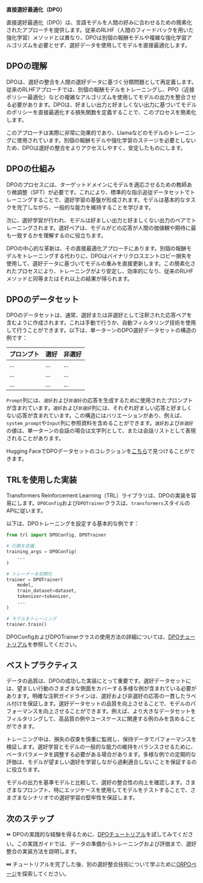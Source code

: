 **直接選好最適化（DPO）**

直接選好最適化（DPO）は、言語モデルを人間の好みに合わせるための簡素化されたアプローチを提供します。従来のRLHF（人間のフィードバックを用いた強化学習）メソッドとは異なり、DPOは別個の報酬モデルや複雑な強化学習アルゴリズムを必要とせず、選好データを使用してモデルを直接最適化します。

## DPOの理解

DPOは、選好の整合を人間の選好データに基づく分類問題として再定義します。従来のRLHFアプローチでは、別個の報酬モデルをトレーニングし、PPO（近接ポリシー最適化）などの複雑なアルゴリズムを使用してモデルの出力を整合させる必要があります。DPOは、好ましい出力と好ましくない出力に基づいてモデルのポリシーを直接最適化する損失関数を定義することで、このプロセスを簡素化します。

このアプローチは実際に非常に効果的であり、Llamaなどのモデルのトレーニングに使用されています。別個の報酬モデルや強化学習のステージを必要としないため、DPOは選好の整合をよりアクセスしやすく、安定したものにします。

## DPOの仕組み

DPOのプロセスには、ターゲットドメインにモデルを適応させるための教師あり微調整（SFT）が必要です。これにより、標準的な指示追従データセットでトレーニングすることで、選好学習の基盤が形成されます。モデルは基本的なタスクを完了しながら、一般的な能力を維持することを学びます。

次に、選好学習が行われ、モデルは好ましい出力と好ましくない出力のペアでトレーニングされます。選好ペアは、モデルがどの応答が人間の価値観や期待に最も一致するかを理解するのに役立ちます。

DPOの中心的な革新は、その直接最適化アプローチにあります。別個の報酬モデルをトレーニングする代わりに、DPOはバイナリクロスエントロピー損失を使用して、選好データに基づいてモデルの重みを直接更新します。この簡素化されたプロセスにより、トレーニングがより安定し、効率的になり、従来のRLHFメソッドと同等またはそれ以上の結果が得られます。

## DPOのデータセット

DPOのデータセットは、通常、選好または非選好として注釈された応答ペアを含むように作成されます。これは手動で行うか、自動フィルタリング技術を使用して行うことができます。以下は、単一ターンのDPO選好データセットの構造の例です：

| プロンプト | 選好 | 非選好 |
|--------|---------|-----------|
| ...    | ...     | ...       |
| ...    | ...     | ...       |
| ...    | ...     | ...       |

`Prompt`列には、`選好`および`非選好`の応答を生成するために使用されたプロンプトが含まれています。`選好`および`非選好`列には、それぞれ好ましい応答と好ましくない応答が含まれています。この構造にはバリエーションがあり、例えば、`system_prompt`や`Input`列に参照資料を含めることができます。`選好`および`非選好`の値は、単一ターンの会話の場合は文字列として、または会話リストとして表現されることがあります。

Hugging FaceでDPOデータセットのコレクションを[こちら](https://huggingface.co/collections/argilla/preference-datasets-for-dpo-656f0ce6a00ad2dc33069478)で見つけることができます。

## TRLを使用した実装

Transformers Reinforcement Learning（TRL）ライブラリは、DPOの実装を容易にします。`DPOConfig`および`DPOTrainer`クラスは、`transformers`スタイルのAPIに従います。

以下は、DPOトレーニングを設定する基本的な例です：

```python
from trl import DPOConfig, DPOTrainer

# 引数を定義
training_args = DPOConfig(
    ...
)

# トレーナーを初期化
trainer = DPOTrainer(
    model,
    train_dataset=dataset,
    tokenizer=tokenizer,
    ...
)

# モデルをトレーニング
trainer.train()
```

DPOConfigおよびDPOTrainerクラスの使用方法の詳細については、[DPOチュートリアル](./notebooks/dpo_finetuning_example.ipynb)を参照してください。

## ベストプラクティス

データの品質は、DPOの成功した実装にとって重要です。選好データセットには、望ましい行動のさまざまな側面をカバーする多様な例が含まれている必要があります。明確な注釈ガイドラインは、選好および非選好の応答の一貫したラベル付けを保証します。選好データセットの品質を向上させることで、モデルのパフォーマンスを向上させることができます。例えば、より大きなデータセットをフィルタリングして、高品質の例やユースケースに関連する例のみを含めることができます。

トレーニング中は、損失の収束を慎重に監視し、保持データでパフォーマンスを検証します。選好学習とモデルの一般的な能力の維持をバランスさせるために、ベータパラメータを調整する必要がある場合があります。多様な例での定期的な評価は、モデルが望ましい選好を学習しながら過剰適合しないことを保証するのに役立ちます。

モデルの出力を基準モデルと比較して、選好の整合性の向上を確認します。さまざまなプロンプト、特にエッジケースを使用してモデルをテストすることで、さまざまなシナリオでの選好学習の堅牢性を保証します。

## 次のステップ

⏩ DPOの実践的な経験を得るために、[DPOチュートリアル](./notebooks/dpo_finetuning_example.ipynb)を試してみてください。この実践ガイドでは、データの準備からトレーニングおよび評価まで、選好整合の実装方法を説明します。

⏭️ チュートリアルを完了した後、別の選好整合技術について学ぶために[ORPOページ](./orpo.md)を探索してください。

